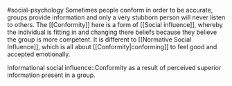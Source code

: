 #social-psychology 
Sometimes people conform in order to be accurate, groups provide information and only a very stubborn person will never listen to others. The [[Conformity]] here is a form of [[Social influence]], whereby the individual is fitting in and changing there beliefs because they believe the group is more competent. It is different to [[Normative Social Influence]], which is all about [[Conformity|conforming]] to feel good and accepted emotionally.

Informational social influence::Conformity as a result of perceived superior information present in a group.
<!--SR:!2023-11-08,4,270-->